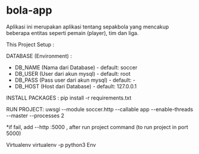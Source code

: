 # bola-app

Aplikasi ini merupakan aplikasi tentang sepakbola yang mencakup beberapa entitas seperti pemain (player), tim dan liga.

This Project Setup :

DATABASE (Environment) :
- DB_NAME (Nama dari Database) - default: soccer
- DB_USER (User dari akun mysql) - default: root
- DB_PASS (Pass user dari akun mysql) - default: -
- DB_HOST (Host dari Database) - default: 127.0.0.1

INSTALL PACKAGES :
pip install -r requirements.txt

RUN PROJECT:
uwsgi --module soccer.http --callable app --enable-threads --master --processes 2

*if fail, add --http :5000 , after run project command (to run project in port 5000)

Virtualenv
virtualenv -p python3 Env

